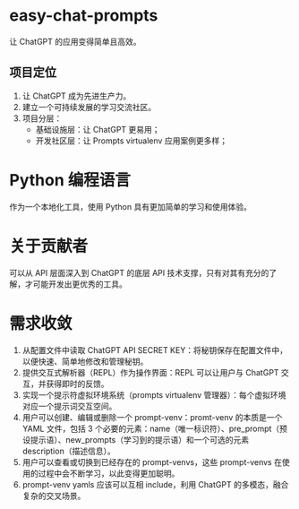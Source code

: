 # easy-chat-prompts
让 ChatGPT 的应用变得简单且高效。

## 项目定位

1. 让 ChatGPT 成为先进生产力。
2. 建立一个可持续发展的学习交流社区。
3. 项目分层：
    - 基础设施层：让 ChatGPT 更易用；
    - 开发社区层：让 Prompts virtualenv 应用案例更多样；

# Python 编程语言

作为一个本地化工具，使用 Python 具有更加简单的学习和使用体验。

# 关于贡献者

可以从 API 层面深入到 ChatGPT 的底层 API 技术支撑，只有对其有充分的了解，才可能开发出更优秀的工具。

# 需求收敛

1. 从配置文件中读取 ChatGPT API SECRET KEY：将秘钥保存在配置文件中，以便快速、简单地修改和管理秘钥。
2. 提供交互式解析器（REPL）作为操作界面：REPL 可以让用户与 ChatGPT 交互，并获得即时的反馈。
3. 实现一个提示符虚拟环境系统（prompts virtualenv 管理器）：每个虚拟环境对应一个提示词交互空间。
4. 用户可以创建、编辑或删除一个 prompt-venv：promt-venv 的本质是一个 YAML 文件，包括 3 个必要的元素：name（唯一标识符）、pre_prompt（预设提示语）、new_prompts（学习到的提示语）和一个可选的元素 description（描述信息）。
5. 用户可以查看或切换到已经存在的 prompt-venvs，这些 prompt-venvs 在使用的过程中会不断学习，以此变得更加聪明。
6. prompt-venv yamls 应该可以互相 include，利用 ChatGPT 的多模态，融合复杂的交叉场景。